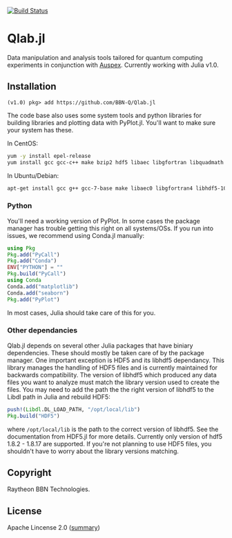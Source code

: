 [![Build Status](https://travis-ci.org/BBN-Q/Qlab.jl.svg?branch=master)](https://travis-ci.org/BBN-Q/Qlab.jl)

Qlab.jl
==========

Data manipulation and analysis tools tailored for quantum computing experiments in conjunction with [Auspex](https://github.com/BBN-Q/Auspex.git).  Currently working with Julia v1.0.

## Installation

```
(v1.0) pkg> add https://github.com/BBN-Q/Qlab.jl
```
The code base also uses some system tools and python libraries for building libraries and plotting data with PyPlot.jl.  You'll want to make sure your system has these.

In CentOS:
```bash
yum -y install epel-release
yum install gcc gcc-c++ make bzip2 hdf5 libaec libgfortran libquadmath
```
In Ubuntu/Debian:
```bash
apt-get install gcc g++ gcc-7-base make libaec0 libgfortran4 libhdf5-100 libquadmath0 libsz2
```

### Python

You'll need a working version of PyPlot.  In some cases the package manager has trouble getting this right on all systems/OSs.  If you run into issues, we recommend using Conda.jl manually:
```julia
using Pkg
Pkg.add("PyCall")
Pkg.add("Conda")
ENV["PYTHON"] = ""
Pkg.build("PyCall")
using Conda
Conda.add("matplotlib")
Conda.add("seaborn")
Pkg.add("PyPlot")
```
In most cases, Julia should take care of this for you.

### Other dependancies

Qlab.jl depends on several other Julia packages that have biniary dependencies.  These should mostly be taken care of by the package manager.  One important exception is HDF5 and its libhdf5 dependancy.  This library manages the handling of HDF5 files and is currently maintained for backwards compatibility.  The version of libhdf5 which produced any data files you want to analyze must match the library version used to create the files.  You may need to add the path the the right version of libhdf5 to the Libdl path in Julia and rebuild HDF5:
```julia
push!(Libdl.DL_LOAD_PATH, "/opt/local/lib")
Pkg.build("HDF5")
```
where `/opt/local/lib` is the path to the correct version of libhdf5.  See the documentation from HDF5.jl for more details.  Currently only version of hdf5 1.8.2 - 1.8.17 are supported.  If you're not planning to use HDF5 files, you shouldn't have to worry about the library versions matching.

## Copyright

Raytheon BBN Technologies.

## License

Apache Lincense 2.0 ([summary](https://tldrlegal.com/license/apache-license-2.0-(apache-2.0)))
